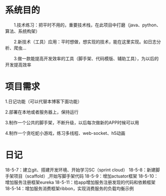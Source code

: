 # 系统目的

　　1.技术练习：把平时不用的，重要技术栈，在此项目中打磨（java、python、算法、系统构架）

　　2.新技术（工具）应用：平时想做，想实现的技术，能在这里实现。如日志分析、爬虫...

　　3.做一款能提高开发效率的工具（脚手架、代码模版、辅助工具），为以后的开发提高效率

 

 

 

# 项目需求
1.日记功能（可以代替本博客下面功能）

2.部署在本地或者服务器上，保持运行

3.制作一个公共的脚手架，不断升级，以后每次做新的APP时候可以用

4.制作一个贪吃蛇小游戏，练习多线程、web-socket、h5动画
 
# 日记

18-5-7：建立git、搭建开发环境、开始学习SC（sprint cloud）
18-5-8：新建脚手架项目（scaffold）,开始写脚手架代码
18-5-9：增加actuator框架
18-5-10：增加服务注册框架eureka
18-5-11：给app增加服务注册发现的代码和依赖框架
18-5-14：增加服务消费框架ribbon，实现消费服务的负载均衡示例
